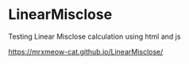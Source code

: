 # LinearMisclose
Testing Linear Misclose calculation using html and js

https://mrxmeow-cat.github.io/LinearMisclose/
